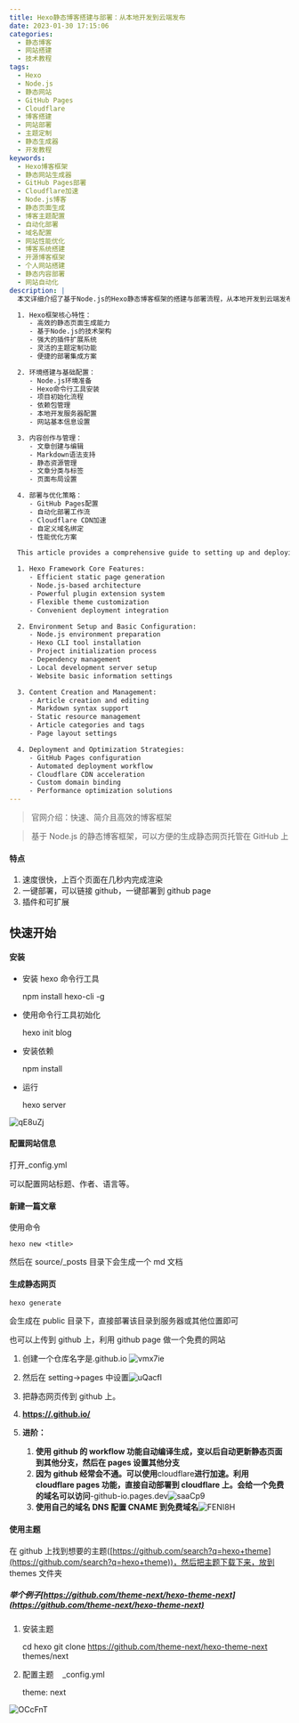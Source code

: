 ```yaml
---
title: Hexo静态博客搭建与部署：从本地开发到云端发布
date: 2023-01-30 17:15:06
categories:
  - 静态博客
  - 网站搭建
  - 技术教程
tags:
  - Hexo
  - Node.js
  - 静态网站
  - GitHub Pages
  - Cloudflare
  - 博客搭建
  - 网站部署
  - 主题定制
  - 静态生成器
  - 开发教程
keywords:
  - Hexo博客框架
  - 静态网站生成器
  - GitHub Pages部署
  - Cloudflare加速
  - Node.js博客
  - 静态页面生成
  - 博客主题配置
  - 自动化部署
  - 域名配置
  - 网站性能优化
  - 博客系统搭建
  - 开源博客框架
  - 个人网站搭建
  - 静态内容部署
  - 网站自动化
description: |
  本文详细介绍了基于Node.js的Hexo静态博客框架的搭建与部署流程，从本地开发到云端发布的全过程：

  1. Hexo框架核心特性：
     - 高效的静态页面生成能力
     - 基于Node.js的技术架构
     - 强大的插件扩展系统
     - 灵活的主题定制功能
     - 便捷的部署集成方案

  2. 环境搭建与基础配置：
     - Node.js环境准备
     - Hexo命令行工具安装
     - 项目初始化流程
     - 依赖包管理
     - 本地开发服务器配置
     - 网站基本信息设置

  3. 内容创作与管理：
     - 文章创建与编辑
     - Markdown语法支持
     - 静态资源管理
     - 文章分类与标签
     - 页面布局设置

  4. 部署与优化策略：
     - GitHub Pages配置
     - 自动化部署工作流
     - Cloudflare CDN加速
     - 自定义域名绑定
     - 性能优化方案

  This article provides a comprehensive guide to setting up and deploying a Hexo static blog, from local development to cloud publishing:

  1. Hexo Framework Core Features:
     - Efficient static page generation
     - Node.js-based architecture
     - Powerful plugin extension system
     - Flexible theme customization
     - Convenient deployment integration

  2. Environment Setup and Basic Configuration:
     - Node.js environment preparation
     - Hexo CLI tool installation
     - Project initialization process
     - Dependency management
     - Local development server setup
     - Website basic information settings

  3. Content Creation and Management:
     - Article creation and editing
     - Markdown syntax support
     - Static resource management
     - Article categories and tags
     - Page layout settings

  4. Deployment and Optimization Strategies:
     - GitHub Pages configuration
     - Automated deployment workflow
     - Cloudflare CDN acceleration
     - Custom domain binding
     - Performance optimization solutions
---
```


> 官网介绍：快速、简介且高效的博客框架

> 基于 Node.js 的静态博客框架，可以方便的生成静态网页托管在 GitHub 上

#### 特点

1.  速度很快，上百个页面在几秒内完成渲染
2.  一键部署，可以链接 github，一键部署到 github page
3.  插件和可扩展

## 快速开始

#### 安装

- 安装 hexo 命令行工具

  npm install hexo-cli -g

- 使用命令行工具初始化

  hexo init blog

- 安装依赖

  npm install

- 运行

  hexo server

![qE8uZj](https://cdn.jsdelivr.net/gh/houxiaozhao/imageLibrary@master/uPic/2023/09/04/qE8uZj.png)

#### 配置网站信息

打开\_config.yml

可以配置网站标题、作者、语言等。

#### 新建一篇文章

使用命令

    hexo new <title>

然后在 source/\_posts 目录下会生成一个 md 文档

#### 生成静态网页

    hexo generate

会生成在 public 目录下，直接部署该目录到服务器或其他位置即可

也可以上传到 github 上，利用 github page 做一个免费的网站

1.  创建一个仓库名字是<username>.github.io ![vmx7ie](https://cdn.jsdelivr.net/gh/houxiaozhao/imageLibrary@master/uPic/2023/09/04/vmx7ie.png)
2.  然后在 setting->pages 中设置![uQacfl](https://cdn.jsdelivr.net/gh/houxiaozhao/imageLibrary@master/uPic/2023/09/04/uQacfl.png)
3.  把静态网页传到 github 上。
4.  [**https://<username>.github.io/**](https://houxiaozhao.github.io/)
5.  **进阶：**

    1.  **使用 github 的 workflow 功能自动编译生成，变以后自动更新静态页面到其他分支，然后在 pages 设置其他分支**
    2.  **因为 github 经常会不通。可以使用**cloudflare**进行加速。利用 cloudflare pages 功能，直接自动部署到 cloudflare 上。会给一个免费的域名可以访问**<username>-github-io.pages.dev **​**![saaCp9](https://cdn.jsdelivr.net/gh/houxiaozhao/imageLibrary@master/uPic/2023/09/04/saaCp9.png)
    3.  **使用自己的域名 DNS 配置 CNAME 到免费域名**![FENI8H](https://cdn.jsdelivr.net/gh/houxiaozhao/imageLibrary@master/uPic/2023/09/04/FENI8H.png)

#### 使用主题

在 github 上找到想要的主题([https://github.com/search?q=hexo+theme](https://github.com/search?q=hexo+theme))，然后把主题下载下来，放到 themes 文件夹

##### 举个例子[https://github.com/theme-next/hexo-theme-next](https://github.com/theme-next/hexo-theme-next)

1.  安装主题

    cd hexo
    git clone https://github.com/theme-next/hexo-theme-next themes/next

2.  配置主题    _config.yml

    theme: next

![OCcFnT](https://cdn.jsdelivr.net/gh/houxiaozhao/imageLibrary@master/uPic/2023/09/04/OCcFnT.png)
